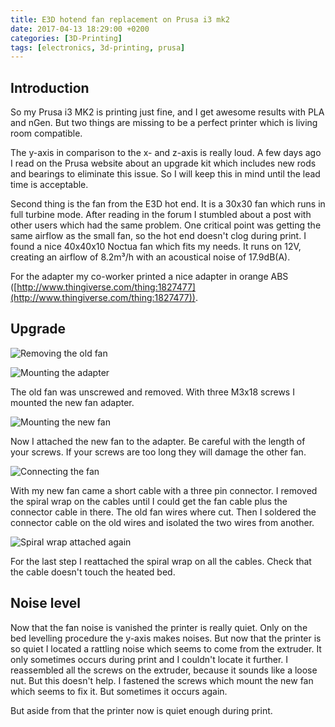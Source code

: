 ```yaml
---
title: E3D hotend fan replacement on Prusa i3 mk2
date: 2017-04-13 18:29:00 +0200
categories: [3D-Printing]
tags: [electronics, 3d-printing, prusa]
---
```


## Introduction

So my Prusa i3 MK2 is printing just fine, and I get awesome results with PLA and nGen.
But two things are missing to be a perfect printer which is living room compatible.

The y-axis in comparison to the x- and z-axis is really loud.
A few days ago I read on the Prusa website about an upgrade kit which includes new rods and bearings to eliminate this issue.
So I will keep this in mind until the lead time is acceptable.

Second thing is the fan from the E3D hot end.
It is a 30x30 fan which runs in full turbine mode.
After reading in the forum I stumbled about a post with other users which had the same problem.
One critical point was getting the same airflow as the small fan, so the hot end doesn't clog during print.
I found a nice 40x40x10 Noctua fan which fits my needs.
It runs on 12V, creating an airflow of 8.2m³/h with an acoustical noise of 17.9dB(A).

For the adapter my co-worker printed a nice adapter in orange ABS ([http://www.thingiverse.com/thing:1827477](http://www.thingiverse.com/thing:1827477)).

## Upgrade

![Removing the old fan](/assets/img/2017/04/removing_old_fan.jpg)

![Mounting the adapter](/assets/img/2017/04/mounting_adapter.jpg)

The old fan was unscrewed and removed.
With three M3x18 screws I mounted the new fan adapter.

![Mounting the new fan](/assets/img/2017/04/mounting_fan.jpg)

Now I attached the new fan to the adapter.
Be careful with the length of your screws.
If your screws are too long they will damage the other fan.

![Connecting the fan](/assets/img/2017/04/connecting_fan.jpg)

With my new fan came a short cable with a three pin connector.
I removed the spiral wrap on the cables until I could get the fan cable plus the connector cable in there.
The old fan wires where cut.
Then I soldered the connector cable on the old wires and isolated the two wires from another.

![Spiral wrap attached again](/assets/img/2017/04/spiral_wrap.jpg)

For the last step I reattached the spiral wrap on all the cables.
Check that the cable doesn't touch the heated bed.

## Noise level

Now that the fan noise is vanished the printer is really quiet.
Only on the bed levelling procedure the y-axis makes noises.
But now that the printer is so quiet I located a rattling noise which seems to come from the extruder.
It only sometimes occurs during print and I couldn't locate it further.
I reassembled all the screws on the extruder, because it sounds like a loose nut.
But this doesn't help.
I fastened the screws which mount the new fan which seems to fix it.
But sometimes it occurs again.

But aside from that the printer now is quiet enough during print.
